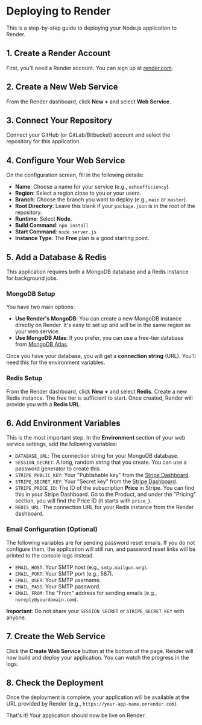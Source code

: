 # Deploying to Render

This is a step-by-step guide to deploying your Node.js application to Render.

## 1. Create a Render Account

First, you'll need a Render account. You can sign up at [render.com](https://render.com/).

## 2. Create a New Web Service

From the Render dashboard, click **New +** and select **Web Service**.

## 3. Connect Your Repository

Connect your GitHub (or GitLab/Bitbucket) account and select the repository for this application.

## 4. Configure Your Web Service

On the configuration screen, fill in the following details:

*   **Name**: Choose a name for your service (e.g., `echoefficiency`).
*   **Region**: Select a region close to you or your users.
*   **Branch**: Choose the branch you want to deploy (e.g., `main` or `master`).
*   **Root Directory**: Leave this blank if your `package.json` is in the root of the repository.
*   **Runtime**: Select **Node**.
*   **Build Command**: `npm install`
*   **Start Command**: `node server.js`
*   **Instance Type**: The **Free** plan is a good starting point.

## 5. Add a Database & Redis

This application requires both a MongoDB database and a Redis instance for background jobs.

### MongoDB Setup
You have two main options:

*   **Use Render's MongoDB**: You can create a new MongoDB instance directly on Render. It's easy to set up and will be in the same region as your web service.
*   **Use MongoDB Atlas**: If you prefer, you can use a free-tier database from [MongoDB Atlas](https://www.mongodb.com/cloud/atlas).

Once you have your database, you will get a **connection string** (URL). You'll need this for the environment variables.

### Redis Setup
From the Render dashboard, click **New +** and select **Redis**. Create a new Redis instance. The free tier is sufficient to start. Once created, Render will provide you with a **Redis URL**.

## 6. Add Environment Variables

This is the most important step. In the **Environment** section of your web service settings, add the following variables:

*   `DATABASE_URL`: The connection string for your MongoDB database.
*   `SESSION_SECRET`: A long, random string that you create. You can use a password generator to create this.
*   `STRIPE_PUBLIC_KEY`: Your "Publishable key" from the [Stripe Dashboard](https://dashboard.stripe.com/apikeys).
*   `STRIPE_SECRET_KEY`: Your "Secret key" from the [Stripe Dashboard](https://dashboard.stripe.com/apikeys).
*   `STRIPE_PRICE_ID`: The ID of the subscription **Price** in Stripe. You can find this in your Stripe Dashboard. Go to the Product, and under the "Pricing" section, you will find the Price ID (it starts with `price_`).
*   `REDIS_URL`: The connection URL for your Redis instance from the Render dashboard.

### Email Configuration (Optional)

The following variables are for sending password reset emails. If you do not configure them, the application will still run, and password reset links will be printed to the console logs instead.

*   `EMAIL_HOST`: Your SMTP host (e.g., `smtp.mailgun.org`).
*   `EMAIL_PORT`: Your SMTP port (e.g., 587).
*   `EMAIL_USER`: Your SMTP username.
*   `EMAIL_PASS`: Your SMTP password.
*   `EMAIL_FROM`: The "From" address for sending emails (e.g., `noreply@yourdomain.com`).

**Important**: Do not share your `SESSION_SECRET` or `STRIPE_SECRET_KEY` with anyone.

## 7. Create the Web Service

Click the **Create Web Service** button at the bottom of the page. Render will now build and deploy your application. You can watch the progress in the logs.

## 8. Check the Deployment

Once the deployment is complete, your application will be available at the URL provided by Render (e.g., `https://your-app-name.onrender.com`).

That's it! Your application should now be live on Render.
